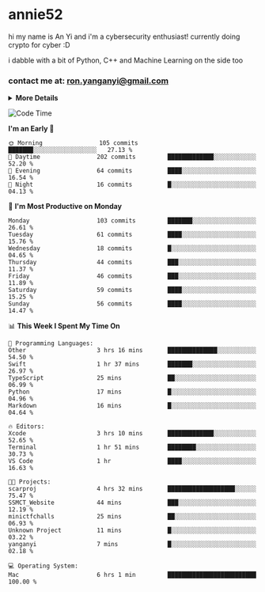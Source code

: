# annie52 

hi my name is An Yi and i'm a cybersecurity enthusiast!
currently doing crypto for cyber :D

i dabble with a bit of Python, C++ and Machine Learning on the side too

<!--
![trophy](https://github-profile-trophy.vercel.app/?username=yanganyi&theme=discord&no-frame=true&no-bg=false&margin-w=4&row=1)
-->

### contact me at: ron.yanganyi@gmail.com

<details>
<summary>
  <strong>More Details</strong>
</summary>
<br/>

**main langs**

![Python](https://img.shields.io/badge/-Python-black?style=for-the-badge&logo=python)
![C++](https://img.shields.io/badge/-C%2B%2B-black?style=for-the-badge&logo=c%2B%2B)
![Swift](https://img.shields.io/badge/-Swift-black?style=for-the-badge&logo=swift)

**dev envs**

![VSCode](https://img.shields.io/badge/-VS_Code-black?style=for-the-badge&logo=visualstudiocode)
![Figma](https://img.shields.io/badge/-Figma-black?style=for-the-badge&logo=figma)
![XCode](https://img.shields.io/badge/-XCode-black?style=for-the-badge&logo=xcode)
![Github](https://img.shields.io/badge/-Github-black?style=for-the-badge&logo=github)

**browsers**

![Arc Browser](https://img.shields.io/badge/-Arc-black?style=for-the-badge&logo=arc)
![Opera GX](https://img.shields.io/badge/-Opera_GX-black?style=for-the-badge&logo=operagx)
![Firefox](https://img.shields.io/badge/-Firefox-black?style=for-the-badge&logo=firefox)

**devices**

![macOS](https://img.shields.io/badge/-macOS-black?style=for-the-badge&logo=macos)
![Kali Linux](https://img.shields.io/badge/-Kali-black?style=for-the-badge&logo=kalilinux)
![Windows](https://img.shields.io/badge/-Windows-black?style=for-the-badge&logo=windows11)
![Android](https://img.shields.io/badge/-Android-black?style=for-the-badge&logo=android)

</details>

<!--START_SECTION:waka-->
![Code Time](http://img.shields.io/badge/Code%20Time-59%20hrs%204%20mins-blue)

**I'm an Early 🐤** 

```text
🌞 Morning                105 commits         ███████░░░░░░░░░░░░░░░░░░   27.13 % 
🌆 Daytime                202 commits         █████████████░░░░░░░░░░░░   52.20 % 
🌃 Evening                64 commits          ████░░░░░░░░░░░░░░░░░░░░░   16.54 % 
🌙 Night                  16 commits          █░░░░░░░░░░░░░░░░░░░░░░░░   04.13 % 
```
📅 **I'm Most Productive on Monday** 

```text
Monday                   103 commits         ███████░░░░░░░░░░░░░░░░░░   26.61 % 
Tuesday                  61 commits          ████░░░░░░░░░░░░░░░░░░░░░   15.76 % 
Wednesday                18 commits          █░░░░░░░░░░░░░░░░░░░░░░░░   04.65 % 
Thursday                 44 commits          ███░░░░░░░░░░░░░░░░░░░░░░   11.37 % 
Friday                   46 commits          ███░░░░░░░░░░░░░░░░░░░░░░   11.89 % 
Saturday                 59 commits          ████░░░░░░░░░░░░░░░░░░░░░   15.25 % 
Sunday                   56 commits          ████░░░░░░░░░░░░░░░░░░░░░   14.47 % 
```


📊 **This Week I Spent My Time On** 

```text
💬 Programming Languages: 
Other                    3 hrs 16 mins       ██████████████░░░░░░░░░░░   54.50 % 
Swift                    1 hr 37 mins        ███████░░░░░░░░░░░░░░░░░░   26.97 % 
TypeScript               25 mins             ██░░░░░░░░░░░░░░░░░░░░░░░   06.99 % 
Python                   17 mins             █░░░░░░░░░░░░░░░░░░░░░░░░   04.96 % 
Markdown                 16 mins             █░░░░░░░░░░░░░░░░░░░░░░░░   04.64 % 

🔥 Editors: 
Xcode                    3 hrs 10 mins       █████████████░░░░░░░░░░░░   52.65 % 
Terminal                 1 hr 51 mins        ████████░░░░░░░░░░░░░░░░░   30.73 % 
VS Code                  1 hr                ████░░░░░░░░░░░░░░░░░░░░░   16.63 % 

🐱‍💻 Projects: 
scarproj                 4 hrs 32 mins       ███████████████████░░░░░░   75.47 % 
SSMCT_Website            44 mins             ███░░░░░░░░░░░░░░░░░░░░░░   12.19 % 
minictfchalls            25 mins             ██░░░░░░░░░░░░░░░░░░░░░░░   06.93 % 
Unknown Project          11 mins             █░░░░░░░░░░░░░░░░░░░░░░░░   03.22 % 
yanganyi                 7 mins              █░░░░░░░░░░░░░░░░░░░░░░░░   02.18 % 

💻 Operating System: 
Mac                      6 hrs 1 min         █████████████████████████   100.00 % 
```


<!--END_SECTION:waka-->

<!--
## a little background

- I am currently studying at [Hwa Chong Junior College](https://www.hci.edu.sg/), subject combi P CP M E
- Currently doing CTFs and [Leetcode](https://leetcode.com/) daily challenges
- Fluent in English and Chinese, learning Russian and Indonesian

<a href="">
  <img align="centre" src="https://github-readme-stats.vercel.app/api?username=yanganyi&count_private=true&include_all_commits=true&show_icons=true&title_color=007bff&text_color=e7e7e7&icon_color=007bff&bg_color=171c28" />
<a />
-->



<!--
![Top Langs](https://github-readme-stats.vercel.app/api/top-langs/?username=yanganyi&layout=compact&title_color=007bff&text_color=e7e7e7&icon_color=007bff&bg_color=171c28)
-->

<!--
**yanganyi/yanganyi** is a ✨ _special_ ✨ repository because its `README.md` (this file) appears on your GitHub profile.

Here are some ideas to get you started:

- 🔭 I’m currently working on ...
- 🌱 I’m currently learning ...
- 👯 I’m looking to collaborate on ...
- 🤔 I’m looking for help with ...
- 💬 Ask me about ...
- 📫 How to reach me: ...
- 😄 Pronouns: ...
- ⚡ Fun fact: ...
-->

